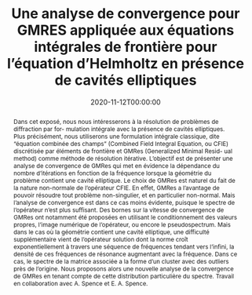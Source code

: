 ---
title: 'Une analyse de convergence pour GMRES appliquée aux équations intégrales de frontière pour l’équation d’Helmholtz en présence de cavités elliptiques'
event: Séminaire d’Analyse Numérique et EDP du Laboratoire de mathématiques de Orsay
event_url: https://www.imo.universite-paris-saclay.fr/-Analyse-Numerique-et-E-D-P-

location: 'Laboratoire de mathématiques de Orsay (online), France'

abstract: "Dans cet exposé, nous nous intéresserons à la résolution de problèmes de diffraction par for- mulation intégrale avec la présence de cavités elliptiques. Plus précisément, nous utiliserons une formulation intégrale classique, dite “équation combinée des champs” (Combined Field Integral Equation, ou CFIE) discrétisée par éléments de frontière et GMRes (Generalized Minimal Resid- ual method) comme méthode de résolution itérative. L’objectif est de présenter une analyse de convergence de GMRes qui met en évidence la dépendance du nombre d’itérations en fonction de la fréquence lorsque la géométrie du problème contient une cavité elliptique.
Le choix de GMRes est naturel du fait de la nature non-normale de l’opérateur CFIE. En effet, GMRes a l’avantage de pouvoir résoudre tout problème non-singulier, et en particulier non-normal. Mais l’analyse de convergence est dans ce cas moins évidente, puisque le spectre de l’opérateur n’est plus suffisant. Des bornes sur la vitesse de convergence de GMRes ont notamment été proposées en utilisant le conditionnement des valeurs propres, l’image numérique de l’opérateur, ou encore le pseudospectrum.
Mais dans le cas où la géométrie contient une cavité elliptique, une difficulté supplémentaire vient de l’opérateur solution dont la norme croît exponentiellement à travers une séquence de fréquences tendant vers l’infini, la densité de ces fréquences de résonance augmentant avec la fréquence. Dans ce cas, le spectre de la matrice associée a la forme d’un cluster avec des outliers près de l’origine. Nous proposons alors une nouvelle analyse de la convergence de GMRes en tenant compte de cette distribution particulière du spectre.
Travail en collaboration avec A. Spence et E. A. Spence."

summary: 'A new approach to study GMRes applied to Helmholtz boundary integral equation in presence of strong trapping.'

date: '2020-11-12T00:00:00'
date_end: ''
all_day: true
publishDate: '2019-02-05T00:00:00'


authors: [admin, Alastair Spence, Euan Spence]
tags:
  - GMRES
  - CFIE
  - Combined-Field operator
  - BEM
  - Boundary integral method
  - Boundary Integral Equation
  - Strong trapping
categories: 
  - seminar

featured: false
projects: []
slides: ''

url_pdf: ''
url_slides: ''
url_video: ''
url_code: ''
image:
  caption: ''
  focal_point: ''
---